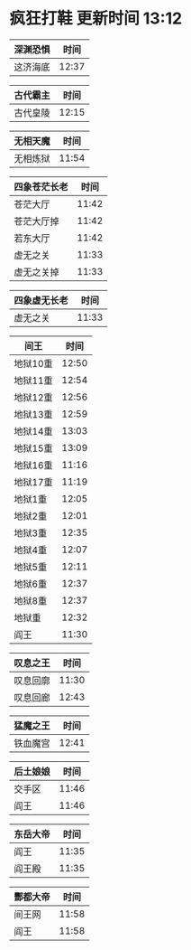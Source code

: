 # 疯狂打鞋 更新时间 13:12

| 深渊恐惧   | 时间    |
|--------|-------|
| 这济海底 | 12:37 |

| 古代霸主   | 时间    |
|--------|-------|
| 古代皇陵 | 12:15 |

| 无相天魔   | 时间    |
|--------|-------|
| 无相炼狱 | 11:54 |

| 四象苍茫长老   | 时间    |
|--------|-------|
| 苍茫大厅 | 11:42 |
| 苍茫大厅掉 | 11:42 |
| 若东大厅 | 11:42 |
| 虚无之关 | 11:33 |
| 虚无之关掉 | 11:33 |

| 四象虚无长老   | 时间    |
|--------|-------|
| 虚无之关 | 11:33 |

| 间王   | 时间    |
|--------|-------|
| 地狱10重 | 12:50 |
| 地狱11重 | 12:54 |
| 地狱12重 | 12:56 |
| 地狱13重 | 12:59 |
| 地狱14重 | 13:03 |
| 地狱15重 | 13:09 |
| 地狱16重 | 11:16 |
| 地狱17重 | 11:19 |
| 地狱1重 | 12:05 |
| 地狱2重 | 12:01 |
| 地狱3重 | 12:35 |
| 地狱4重 | 12:07 |
| 地狱5重 | 12:11 |
| 地狱6重 | 12:37 |
| 地狱8重 | 12:37 |
| 地狱重 | 12:32 |
| 阎王 | 11:30 |

| 叹息之王   | 时间    |
|--------|-------|
| 叹息回廓 | 11:30 |
| 叹息回廊 | 12:43 |

| 猛魔之王   | 时间    |
|--------|-------|
| 铁血魔宫 | 12:41 |

| 后土娘娘   | 时间    |
|--------|-------|
| 交手区 | 11:46 |
| 阎王 | 11:46 |

| 东岳大帝   | 时间    |
|--------|-------|
| 阎王 | 11:35 |
| 阎王殿 | 11:35 |

| 酆都大帝   | 时间    |
|--------|-------|
| 间王网 | 11:58 |
| 阎王 | 11:58 |